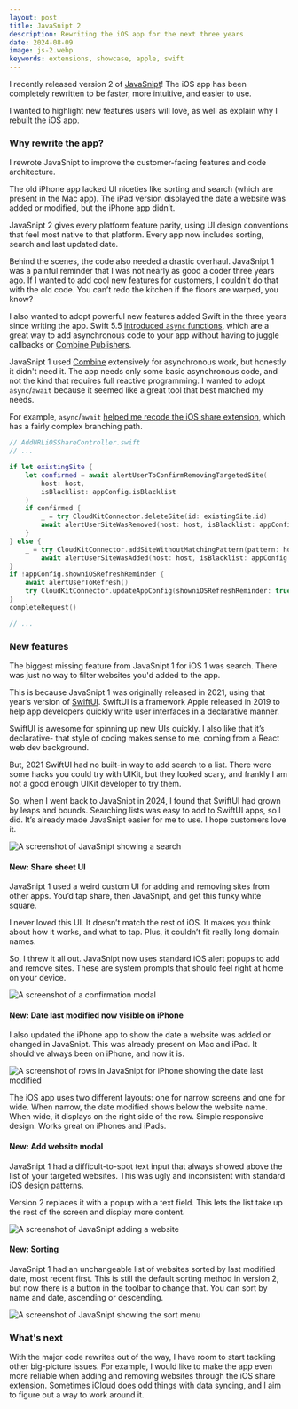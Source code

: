 ```yaml
---
layout: post
title: JavaSnipt 2
description: Rewriting the iOS app for the next three years
date: 2024-08-09
image: js-2.webp
keywords: extensions, showcase, apple, swift
---
```


<script>
  import {base} from '$app/paths';
</script>

I recently released version 2 of [JavaSnipt](https://apps.apple.com/us/app/javasnipt/id1561868291)! The iOS app has been completely rewritten to be faster, more intuitive, and easier to use.

I wanted to highlight new features users will love, as well as explain why I rebuilt the iOS app.

### Why rewrite the app?

I rewrote JavaSnipt to improve the customer-facing features and code architecture.

The old iPhone app lacked UI niceties like sorting and search (which are present in the Mac app). The iPad version displayed the date a website was added or modified, but the iPhone app didn’t.

JavaSnipt 2 gives every platform feature parity, using UI design conventions that feel most native to that platform. Every app now includes sorting, search and last updated date.

Behind the scenes, the code also needed a drastic overhaul. JavaSnipt 1 was a painful reminder that I was not nearly as good a coder three years ago. If I wanted to add cool new features for customers, I couldn't do that with the old code. You can’t redo the kitchen if the floors are warped, you know?

I also wanted to adopt powerful new features added Swift in the three years since writing the app. Swift 5.5 [introduced `async` functions](https://www.hackingwithswift.com/swift/5.5/async-await), which are a great way to add asynchronous code to your app without having to juggle callbacks or [Combine Publishers](https://developer.apple.com/documentation/combine/publisher).

JavaSnipt 1 used [Combine](https://developer.apple.com/documentation/combine) extensively for asynchronous work, but honestly it didn't need it. The app needs only some basic asynchronous code, and not the kind that requires full reactive programming. I wanted to adopt `async`/`await` because it seemed like a great tool that best matched my needs.

For example, `async`/`await` [helped me recode the iOS share extension]({base}/blog/refactoring-swift-combine-to-async-await), which has a fairly complex branching path.

```swift
// AddURLiOSShareController.swift
// ...

if let existingSite {
    let confirmed = await alertUserToConfirmRemovingTargetedSite(
        host: host,
        isBlacklist: appConfig.isBlacklist
    )
    if confirmed {
        _ = try CloudKitConnector.deleteSite(id: existingSite.id)
        await alertUserSiteWasRemoved(host: host, isBlacklist: appConfig.isBlacklist)
    }
} else {
    _ = try CloudKitConnector.addSiteWithoutMatchingPattern(pattern: host)
        await alertUserSiteWasAdded(host: host, isBlacklist: appConfig.isBlacklist)
}
if !appConfig.showniOSRefreshReminder {
    await alertUserToRefresh()
    try CloudKitConnector.updateAppConfig(showniOSRefreshReminder: true)
}
completeRequest()

// ...
```

### New features

The biggest missing feature from JavaSnipt 1 for iOS 1 was search. There was just no way to filter websites you'd added to the app.

This is because JavaSnipt 1 was originally released in 2021, using that year’s version of [SwiftUI](https://developer.apple.com/xcode/swiftui/). SwiftUI is a framework Apple released in 2019 to help app developers quickly write user interfaces in a declarative manner.

SwiftUI is awesome for spinning up new UIs quickly. I also like that it’s declarative- that style of coding makes sense to me, coming from a React web dev background.

But, 2021 SwiftUI had no built-in way to add search to a list. There were some hacks you could try with UIKit, but they looked scary, and frankly I am not a good enough UIKit developer to try them.

So, when I went back to JavaSnipt in 2024, I found that SwiftUI had grown by leaps and bounds. Searching lists was easy to add to SwiftUI apps, so I did. It’s already made JavaSnipt easier for me to use. I hope customers love it.

![A screenshot of JavaSnipt showing a search](js-2-search.webp)

#### New: Share sheet UI

JavaSnipt 1 used a weird custom UI for adding and removing sites from other apps. You’d tap share, then JavaSnipt, and get this funky white square.

I never loved this UI. It doesn’t match the rest of iOS. It makes you think about how it works, and what to tap. Plus, it couldn’t fit really long domain names.

So, I threw it all out. JavaSnipt now uses standard iOS alert popups to add and remove sites. These are system prompts that should feel right at home on your device.

![A screenshot of a confirmation modal](js-2-shareui.webp)

#### New: Date last modified now visible on iPhone

I also updated the iPhone app to show the date a website was added or changed in JavaSnipt. This was already present on Mac and iPad. It should’ve always been on iPhone, and now it is.

![A screenshot of rows in JavaSnipt for iPhone showing the date last modified](js-2-date.webp)

The iOS app uses two different layouts: one for narrow screens and one for wide. When narrow, the date modified shows below the website name. When wide, it displays on the right side of the row. Simple responsive design. Works great on iPhones and iPads.

#### New: Add website modal

JavaSnipt 1 had a difficult-to-spot text input that always showed above the list of your targeted websites. This was ugly and inconsistent with standard iOS design patterns.

Version 2 replaces it with a popup with a text field. This lets the list take up the rest of the screen and display more content.

![A screenshot of JavaSnipt adding a website](js-2-add.webp)

#### New: Sorting

JavaSnipt 1 had an unchangeable list of websites sorted by last modified date, most recent first. This is still the default sorting method in version 2, but now there is a button in the toolbar to change that. You can sort by name and date, ascending or descending.

![A screenshot of JavaSnipt showing the sort menu](js-2-sorting.webp)

### What's next

With the major code rewrites out of the way, I have room to start tackling other big-picture issues. For example, I would like to make the app even more reliable when adding and removing websites through the iOS share extension. Sometimes iCloud does odd things with data syncing, and I aim to figure out a way to work around it.
